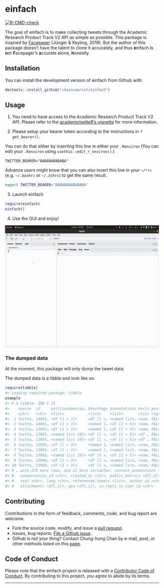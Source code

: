 
<!-- README.md is generated from README.Rmd. Please edit that file -->

# einfach

<!-- badges: start -->

[![R-CMD-check](https://github.com/chainsawriot/einfach/workflows/R-CMD-check/badge.svg)](https://github.com/chainsawriot/einfach/actions)
<!-- badges: end -->

The goal of einfach is to make collecting tweets through the Academic
Research Product Track V2 API as simple as possible. This package is
inspired by [Facepager](https://github.com/strohne/Facepager) (Jünger &
Keyling, 2019). But the author of this package doesn’t have the talent
to clone it accurately, and thus **e**infach **i**s **n**ot
**F**acepager’s **a**ccurate **c**lone, **h**onestly.

## Installation

You can install the development version of einfach from Github with:

``` r
devtools::install_github("chainsawriot/einfach")
```

## Usage

1.  You need to have access to the Academic Research Product Track V2
    API. Please refer to the [academictwitteR’s
    vignette](https://cran.r-project.org/web/packages/academictwitteR/vignettes/academictwitteR-auth.html)
    for more information.

2.  Please setup your bearer token according to the instructions in
    `?get_bearer()`.

You can do that either by inserting this line in either your `.Renviron`
(You can edit your `.Renviron` using `usethis::edit_r_environ()`.)

    TWITTER_BEARER="BABABABABABA"

Advance users might know that you can also insert this line in your
`~/*rc` (e.g. `~/.bashrc` or `~/.zshrc`) to get the same result.

``` sh
export TWITTER_BEARER="BABABABABABABA"
```

3.  Launch einfach

<!-- end list -->

``` r
require(einfach)
einfach()
```

4.  Use the GUI and enjoy\!

<img src="man/figures/einfach.gif" align="center" height="400" />

### The dumped data

At the moment, this package will only dump the tweet data.

The dumped data is a tibble and look like so:

``` r
require(tibble)
#> Loading required package: tibble
example
#> # A tibble: 288 x 15
#>    source  id     entities$mentio… $hashtags $annotations $urls possibly_sensit…
#>    <chr>   <chr>  <list>           <list>    <list>       <lis> <lgl>           
#>  1 Twitte… 14001… <df [1 × 3]>     <df [1 ×… <named list… <nam… FALSE           
#>  2 Twitte… 14001… <df [1 × 3]>     <named l… <df [2 × 5]> <nam… FALSE           
#>  3 Twitte… 13997… <df [1 × 3]>     <named l… <df [2 × 5]> <nam… FALSE           
#>  4 Twitte… 13997… <named list [0]> <df [1 ×… <df [2 × 5]> <df … FALSE           
#>  5 Twitte… 13997… <named list [0]> <df [1 ×… <df [1 × 5]> <df … FALSE           
#>  6 Twitte… 13993… <df [1 × 3]>     <named l… <named list… <nam… FALSE           
#>  7 Twitte… 13993… <df [1 × 3]>     <named l… <named list… <nam… FALSE           
#>  8 Twitte… 13992… <named list [0]> <df [3 ×… <df [1 × 5]> <nam… FALSE           
#>  9 Twitte… 13990… <df [1 × 3]>     <df [1 ×… <named list… <nam… FALSE           
#> 10 Twitte… 13990… <df [1 × 3]>     <df [1 ×… <named list… <nam… FALSE           
#> # … with 278 more rows, and 11 more variables: context_annotations <list>,
#> #   conversation_id <chr>, created_at <chr>, public_metrics <df[,4]>,
#> #   text <chr>, lang <chr>, referenced_tweets <list>, author_id <chr>,
#> #   attachments <df[,1]>, geo <df[,1]>, in_reply_to_user_id <chr>
```

## Contributing

Contributions in the form of feedback, comments, code, and bug report
are welcome.

  - Fork the source code, modify, and issue a [pull
    request](https://docs.github.com/en/github/collaborating-with-issues-and-pull-requests/creating-a-pull-request-from-a-fork).
  - Issues, bug reports: [File a Github
    issue](https://github.com/chainsawriot/einfach).
  - Github is not your thing? Contact Chung-hong Chan by e-mail, post,
    or other methods listed on this
    [page](https://www.mzes.uni-mannheim.de/d7/en/profiles/chung-hong-chan).

## Code of Conduct

Please note that the einfach project is released with a [Contributor
Code of
Conduct](https://contributor-covenant.org/version/2/0/CODE_OF_CONDUCT.html).
By contributing to this project, you agree to abide by its terms.

-----
